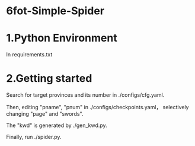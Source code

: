 # 6fot-Simple-Spider
# 1.Python Environment
In requirements.txt
# 2.Getting started
Search for target provinces and its number in ./configs/cfg.yaml. 

Then, editing "pname", "pnum" in
./configs/checkpoints.yaml， selectively changing "page" and "swords".

The "kwd" is generated by ./gen_kwd.py. 

Finally, run ./spider.py.
